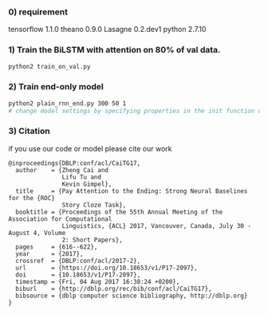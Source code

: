 ### 0) requirement
tensorflow 1.1.0	theano 0.9.0	Lasagne 0.2.dev1    python 2.7.10
### 1) Train the BiLSTM with attention on 80% of val data.

```bash
python2 train_on_val.py
```

### 2) Train end-only model

```bash 
python2 plain_rnn_end.py 300 50 1
# change model settings by specifying properties in the init function of Hierachi_RNN class
```

### 3) Citation
if you use our code or model please cite our work
```
@inproceedings{DBLP:conf/acl/CaiTG17,
  author    = {Zheng Cai and
               Lifu Tu and
               Kevin Gimpel},
  title     = {Pay Attention to the Ending: Strong Neural Baselines for the {ROC}
               Story Cloze Task},
  booktitle = {Proceedings of the 55th Annual Meeting of the Association for Computational
               Linguistics, {ACL} 2017, Vancouver, Canada, July 30 - August 4, Volume
               2: Short Papers},
  pages     = {616--622},
  year      = {2017},
  crossref  = {DBLP:conf/acl/2017-2},
  url       = {https://doi.org/10.18653/v1/P17-2097},
  doi       = {10.18653/v1/P17-2097},
  timestamp = {Fri, 04 Aug 2017 16:38:24 +0200},
  biburl    = {http://dblp.org/rec/bib/conf/acl/CaiTG17},
  bibsource = {dblp computer science bibliography, http://dblp.org}
}
```